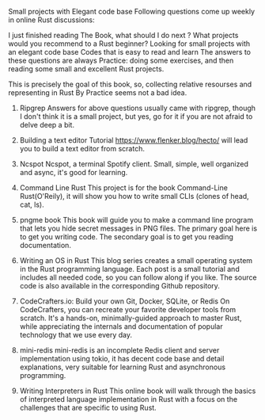 Small projects with Elegant code base
Following questions come up weekly in online Rust discussions:

I just finished reading The Book, what should I do next ?
What projects would you recommend to a Rust beginner?
Looking for small projects with an elegant code base
Codes that is easy to read and learn
The answers to these questions are always Practice: doing some exercises, and then reading some small and excellent Rust projects.

This is precisely the goal of this book, so, collecting relative resourses and representing in Rust By Practice seems not a bad idea.

1. Ripgrep
Answers for above questions usually came with ripgrep, though I don't think it is a small project, but yes, go for it if you are not afraid to delve deep a bit.

2. Building a text editor
Tutorial https://www.flenker.blog/hecto/ will lead you to build a text editor from scratch.

3. Ncspot
Ncspot, a terminal Spotify client. Small, simple, well organized and async, it's good for learning.

4. Command Line Rust
This project is for the book Command-Line Rust(O'Reily), it will show you how to write small CLIs (clones of head, cat, ls).

5. pngme book
This book will guide you to make a command line program that lets you hide secret messages in PNG files. The primary goal here is to get you writing code. The secondary goal is to get you reading documentation.

6. Writing an OS in Rust
This blog series creates a small operating system in the Rust programming language. Each post is a small tutorial and includes all needed code, so you can follow along if you like. The source code is also available in the corresponding Github repository.

7. CodeCrafters.io: Build your own Git, Docker, SQLite, or Redis
On CodeCrafters, you can recreate your favorite developer tools from scratch. It's a hands-on, minimally-guided approach to master Rust, while appreciating the internals and documentation of popular technology that we use every day.

8. mini-redis
mini-redis is an incomplete Redis client and server implementation using tokio, it has decent code base and detail explanations, very suitable for learning Rust and asynchronous programming.

9. Writing Interpreters in Rust
This online book will walk through the basics of interpreted language implementation in Rust with a focus on the challenges that are specific to using Rust.